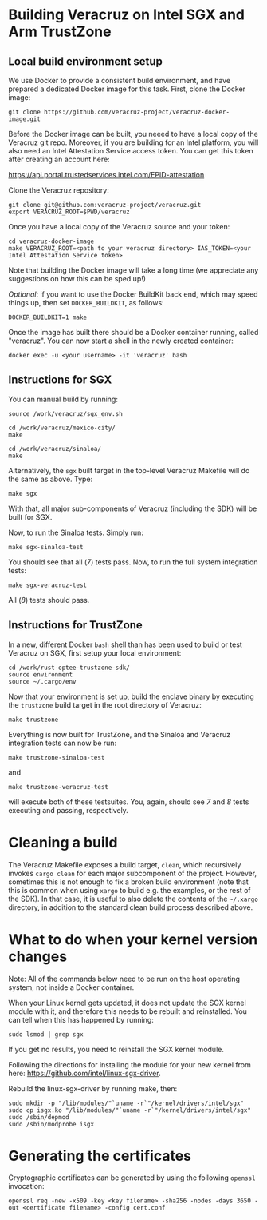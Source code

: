 # Building Veracruz on Intel SGX and Arm TrustZone

## Local build environment setup

We use Docker to provide a consistent build environment, and have prepared a
dedicated Docker image for this task.  First, clone the Docker image:

```
git clone https://github.com/veracruz-project/veracruz-docker-image.git
```

Before the Docker image can be built, you neeed to have a local copy of the 
Veracruz git repo.  Moreover, if you are building for an Intel platform, you
will also need an Intel Attestation Service access token. You can get this
token after creating an account here:

https://api.portal.trustedservices.intel.com/EPID-attestation

Clone the Veracruz repository:

```
git clone git@github.com:veracruz-project/veracruz.git
export VERACRUZ_ROOT=$PWD/veracruz
```
Once you have a local copy of the Veracruz source and your token:

```
cd veracruz-docker-image
make VERACRUZ_ROOT=<path to your veracruz directory> IAS_TOKEN=<your Intel Attestation Service token>
````

Note that building the Docker image will take a long time (we appreciate any
suggestions on how this can be sped up!)

*Optional*: if you want to use the Docker BuildKit back end, which may speed
things up, then set `DOCKER_BUILDKIT`, as follows:

```
DOCKER_BUILDKIT=1 make
```

Once the image has built  there should be a Docker container running, called
"veracruz".  You can now start a shell in the newly created container:

```
docker exec -u <your username> -it 'veracruz' bash
```

## Instructions for SGX

You can manual build by running:

```
source /work/veracruz/sgx_env.sh

cd /work/veracruz/mexico-city/
make

cd /work/veracruz/sinaloa/
make
```

Alternatively, the `sgx` built target in the top-level Veracruz Makefile will
do the same as above.  Type:

```
make sgx
```

With that, all major sub-components of Veracruz (including the SDK) will be
built for SGX.

Now, to run the Sinaloa tests.  Simply run:

```
make sgx-sinaloa-test
```

You should see that all (_7_) tests pass.  Now, to run the full system
integration tests:

```
make sgx-veracruz-test
```

All (_8_) tests should pass.

## Instructions for TrustZone

In a new, different Docker `bash` shell than has been used to build or test
Veracruz on SGX, first setup your local environment:

```
cd /work/rust-optee-trustzone-sdk/
source environment
source ~/.cargo/env
```

Now that your environment is set up, build the enclave binary by executing the
`trustzone` build target in the root directory of Veracruz:

```
make trustzone
```

Everything is now built for TrustZone, and the Sinaloa and Veracruz integration
tests can now be run:

```
make trustzone-sinaloa-test
```

and

```
make trustzone-veracruz-test
```

will execute both of these testsuites.  You, again, should see _7_ and _8_ tests
executing and passing, respectively.

# Cleaning a build

The Veracruz Makefile exposes a build target, `clean`, which recursively
invokes `cargo clean` for each major subcomponent of the project.  However,
sometimes this is not enough to fix a broken build environment (note that this
is common when using `xargo` to build e.g. the examples, or the rest of the
SDK).  In that case, it is useful to also delete the contents of the
`~/.xargo` directory, in addition to the standard clean build process described
above.

# What to do when your kernel version changes

Note: All of the commands below need to be run on the host operating system,
not inside a Docker container.

When your Linux kernel gets updated, it does not update the SGX kernel module
with it, and therefore this needs to be rebuilt and reinstalled.  You can tell
when this has happened by running:

```
sudo lsmod | grep sgx
```

If you get no results, you need to reinstall the SGX kernel module.

Following the directions for installing the module for your new kernel from
here: https://github.com/intel/linux-sgx-driver.

Rebuild the linux-sgx-driver by running make, then:

```
sudo mkdir -p "/lib/modules/"`uname -r`"/kernel/drivers/intel/sgx"
sudo cp isgx.ko "/lib/modules/"`uname -r`"/kernel/drivers/intel/sgx"
sudo /sbin/depmod
sudo /sbin/modprobe isgx
```

# Generating the certificates

Cryptographic certificates can be generated by using the following `openssl`
invocation:

```
openssl req -new -x509 -key <key filename> -sha256 -nodes -days 3650 -out <certificate filename> -config cert.conf 
```
